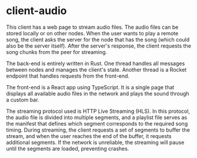 # client-audio
This client has a web page to stream audio files. The audio files can be stored locally or on other nodes. When the user wants to play a remote song, the client asks the server for the node that has the song (which could also be the server itself). After the server's response, the client requests the song chunks from the peer for streaming.

The back-end is entirely written in Rust. One thread handles all messages between nodes and manages the client's state. Another thread is a Rocket endpoint that handles requests from the front-end.

The front-end is a React app using TypeScript. It is a single page that displays all available audio files in the network and plays the sound through a custom bar.

The streaming protocol used is HTTP Live Streaming (HLS). In this protocol, the audio file is divided into multiple segments, and a playlist file serves as the manifest that defines which segment corresponds to the required song timing. During streaming, the client requests a set of segments to buffer the stream, and when the user reaches the end of the buffer, it requests additional segments. If the network is unreliable, the streaming will pause until the segments are loaded, preventing crashes.